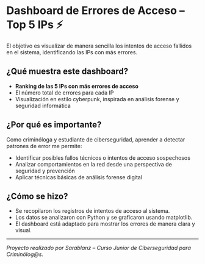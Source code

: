 # Dashboard de Errores de Acceso – Top 5 IPs ⚡

El objetivo es visualizar de manera sencilla los intentos de acceso fallidos en el sistema, identificando las IPs con más errores.

## ¿Qué muestra este dashboard?

- **Ranking de las 5 IPs con más errores de acceso**
- El número total de errores para cada IP
- Visualización en estilo cyberpunk, inspirada en análisis forense y seguridad informática

## ¿Por qué es importante?

Como criminóloga y estudiante de ciberseguridad, aprender a detectar patrones de error me permite:
- Identificar posibles fallos técnicos o intentos de acceso sospechosos
- Analizar comportamientos en la red desde una perspectiva de seguridad y prevención
- Aplicar técnicas básicas de análisis forense digital

## ¿Cómo se hizo?

- Se recopilaron los registros de intentos de acceso al sistema.
- Los datos se analizaron con Python y se graficaron usando matplotlib.
- El dashboard está adaptado para mostrar los errores de manera clara y visual.

---


*Proyecto realizado por Sarablanz – Curso Junior de Ciberseguridad para Criminólog@s.*
